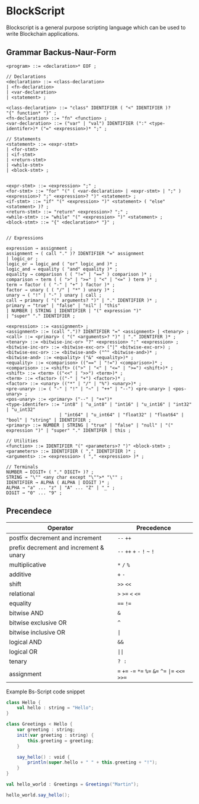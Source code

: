 # BlockScript

Blockscript is a general purpose scripting language which can be used to write Blockchain applications.

## Grammar Backus-Naur-Form

```
<program> ::= <declaration>* EOF ;

// Declarations
<declaration> ::= <class-declaration>
| <fn-declaration>
| <var-declaration>
| <statement> ;

<class-declaration> ::= "class" IDENTIFIER ( "<" IDENTIFIER )?
"{" function* "}" ;
<fn-declaration> ::= "fn" <function> ;
<var-declaration> ::= ("var" | "val") IDENTIFIER (":" <type-identifer>)* ("=" <expression>)* ";" ;

// Statements
<statement> ::= <expr-stmt>
| <for-stmt>
| <if-stmt>
| <return-stmt>
| <while-stmt>
| <block-stmt> ;


<expr-stmt> ::= <expression> ";" ;
<for-stmt> ::= "for" "(" ( <var-declaration> | <expr-stmt> | ";" ) <expression>? ";" <expression>? ")" <statement> ;
<if-stmt> ::= "if" "(" <expression> ")" <statement> ( "else" <statement> )? ;
<return-stmt> ::= "return" <expression>? ";" ;
<while-stmt> ::= "while" "(" <expression> ")" <statement> ;
<block-stmt> ::= "{" <declaration>* "}" ;


// Expressions

expression → assignment ;
assignment → ( call "." )? IDENTIFIER "=" assignment
| logic_or ;
logic_or → logic_and ( "or" logic_and )* ;
logic_and → equality ( "and" equality )* ;
equality → comparison ( ( "!=" | "==" ) comparison )* ;
comparison → term ( ( ">" | ">=" | "<" | "<=" ) term )* ;
term → factor ( ( "-" | "+" ) factor )* ;
factor → unary ( ( "/" | "*" ) unary )* ;
unary → ( "!" | "-" ) unary | call ;
call → primary ( "(" arguments? ")" | "." IDENTIFIER )* ;
primary → "true" | "false" | "nil" | "this"
| NUMBER | STRING | IDENTIFIER | "(" expression ")"
| "super" "." IDENTIFIER ;

<expression> ::= <assignment> ;
<assignment> ::= (call ".")? IDENTIFIER "=" <assignment> | <tenary> ;
<call> ::= <primary> ( "(" <arguments>? ")" | "." IDENTIFER )* ;
<tenary> ::= <bitwise-inc-or> "?" <expression> ":" <expression> ;
<bitwise-inc-or> ::= <bitwise-exc-or> ("|" <bitwise-exc-or>) ;
<bitwise-exc-or> ::= <bitwise-and> ("^" <bitwise-and>)* ;
<bitwise-and> ::= <equality> ("&" <equality>)* ;
<equality> ::= <comparison> (("==" | "!=") <comparison>)* ;
<comparison> ::= <shift> ((">" | "<" | "<=" | ">=") <shift>)* ;
<shift> ::= <term> (("<<" | ">>") <term>)* ;
<term> ::= <factor> (("-" | "+") <factor>)* ;
<factor> ::= <unary> (("*" | "/" | "%") <unary>)* ;
<pre-unary> ::= ( "-" | "!" | "~" | "++" | "--") <pre-unary> | <pos-unary> ;
<pos-unary> ::= <primary> ("--" | "++")*
<type-identifer> ::= "int8" | "u_int8" | "int16" | "u_int16" | "int32" | "u_int32" 
                    | "int64" | "u_int64" | "float32" | "float64" | "bool" | "string" | IDENTIFIER ;
<primary> ::= NUMBER | STRING | "true" | "false" | "null" | "(" expression ")" | "super" "." IDENTIFER | this ;

// Utilities
<function> ::= IDENTIFIER "(" <parameters>? ")" <block-stmt> ;
<parameters> ::= IDENTIFIER ( "," IDENTIFIER )* ;
<arguments> ::= <expression> ( "," <expression> )* ;

// Terminals
NUMBER → DIGIT+ ( "." DIGIT+ )? ;
STRING → "\"" <any char except "\"">* "\"" ;
IDENTIFIER → ALPHA ( ALPHA | DIGIT )* ;
ALPHA → "a" ... "z" | "A" ... "Z" | "_" ;
DIGIT → "0" ... "9" ;
```

## Precendece 
| Operator                               | Precedence                                          |
| -------------------------------------- | --------------------------------------------------- |
| postfix decrement and increment        | `--` `++`                                           |
| prefix decrement and increment & unary | `--` `++` `+` `-` `!` `~` `!`                       |
| multiplicative                         | `*` `/` `%`                                         |
| additive                               | `+` `-`                                             |
| shift                                  | `>>` `<<`                                           |
| relational                             | `>` `>=` `<` `<=`                                   |
| equality                               | `==` `!=`                                           |
| bitwise AND                            | `&`                                                 |
| bitwise exclusive OR                   | `^`                                                 |
| bitwise inclusive OR                   | `\|`                                                |
| logical AND                            | `&&`                                                |
| logical OR                             | `\|\|`                                              |
| tenary                                 | `? :`                                               |
| assignment                             | `=` `+=` `-=` `*=` `%=` `&=` `^=` `\|=` `<<=` `>>=` |


Example Bs-Script code snippet

```scala
class Hello {
    val hello : string = "Hello"; 
}

class Greetings < Hello {
    var greeting : string;
    init(var greeting : string) {
        this.greeting = greeting;
    }

    say_hello() : void {
        println(super.hello + " " + this.greeting + "!");
    }
}

val hello_world : Greetings = Greetings("Martin");

hello_world.say_hello();

```
